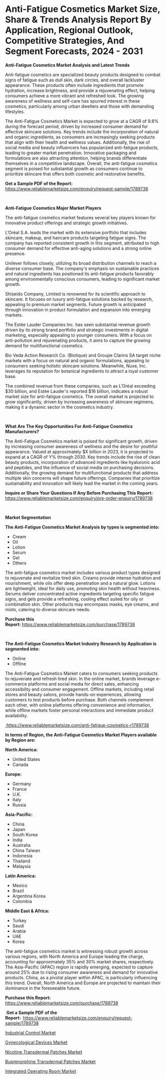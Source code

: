 <p><h1>Anti-Fatigue Cosmetics Market Size, Share & Trends Analysis Report By Application, Regional Outlook, Competitive Strategies, And Segment Forecasts, 2024 - 2031</h1></p><p><strong>Anti-Fatigue Cosmetics Market Analysis and Latest Trends</strong></p>
<p><p>Anti-fatigue cosmetics are specialized beauty products designed to combat signs of fatigue such as dull skin, dark circles, and overall lackluster appearance. These products often include ingredients that promote hydration, increase brightness, and provide a rejuvenating effect, helping consumers achieve a more vibrant and refreshed look. The growing awareness of wellness and self-care has spurred interest in these cosmetics, particularly among urban dwellers and those with demanding lifestyles.</p><p>The Anti-Fatigue Cosmetics Market is expected to grow at a CAGR of 9.8% during the forecast period, driven by increased consumer demand for effective skincare solutions. Key trends include the incorporation of natural and organic ingredients, as consumers are increasingly seeking products that align with their health and wellness values. Additionally, the rise of social media and beauty influencers has popularized anti-fatigue products, leading to greater market penetration. Innovative packaging and formulations are also attracting attention, helping brands differentiate themselves in a competitive landscape. Overall, the anti-fatigue cosmetics segment is poised for substantial growth as consumers continue to prioritize skincare that offers both cosmetic and restorative benefits.</p></p>
<p><strong>Get a Sample PDF of the Report:&nbsp;</strong> <a href="https://www.reliablemarketsize.com/enquiry/request-sample/1789738?utm_campaign=1833&utm_medium=2&utm_source=Github&utm_content=ia&utm_term=20122024&utm_id=anti-fatigue-cosmetics">https://www.reliablemarketsize.com/enquiry/request-sample/1789738</a></p>
<p>&nbsp;</p>
<p><strong>Anti-Fatigue Cosmetics Major Market Players</strong></p>
<p><p>The anti-fatigue cosmetics market features several key players known for innovative product offerings and strategic growth initiatives. </p><p>L’Oréal S.A. leads the market with its extensive portfolio that includes skincare, makeup, and haircare products targeting fatigue signs. The company has reported consistent growth in this segment, attributed to high consumer demand for effective anti-aging solutions and a strong online presence. </p><p>Unilever follows closely, utilizing its broad distribution channels to reach a diverse consumer base. The company's emphasis on sustainable practices and natural ingredients has positioned its anti-fatigue products favorably among environmentally conscious consumers, leading to significant market growth.</p><p>Shiseido Company, Limited is renowned for its scientific approach to skincare. It focuses on luxury anti-fatigue solutions backed by research, appealing to premium market segments. Future growth is anticipated through innovation in product formulation and expansion into emerging markets.</p><p>The Estée Lauder Companies Inc. has seen substantial revenue growth driven by its strong brand portfolio and strategic investments in digital marketing, especially appealing to younger consumers. With a focus on anti-pollution and rejuvenating products, it aims to capture the growing demand for multifunctional cosmetics.</p><p>Bio Veda Action Research Co. (Biotique) and Groupe Clarins SA target niche markets with a focus on natural and organic formulations, appealing to consumers seeking holistic skincare solutions. Meanwhile, Nuxe, Inc. leverages its reputation for botanical ingredients to attract a loyal customer base. </p><p>The combined revenue from these companies, such as L’Oréal exceeding $30 billion, and Estée Lauder's reported $16 billion, indicates a robust market size for anti-fatigue cosmetics. The overall market is projected to grow significantly, driven by increasing awareness of skincare regimens, making it a dynamic sector in the cosmetics industry.</p></p>
<p>&nbsp;</p>
<p><strong>What Are The Key Opportunities For Anti-Fatigue Cosmetics Manufacturers?</strong></p>
<p><p>The Anti-Fatigue Cosmetics market is poised for significant growth, driven by increasing consumer awareness of wellness and the desire for youthful appearance. Valued at approximately $X billion in 2023, it is projected to expand at a CAGR of Y% through 2030. Key trends include the rise of clean beauty products, incorporation of advanced ingredients like hyaluronic acid and peptides, and the influence of social media on purchasing decisions. Additionally, the growing demand for multifunctional products that address multiple skin concerns will shape future offerings. Companies that prioritize sustainability and innovation will likely lead the market in the coming years.</p></p>
<p><strong>Inquire or Share Your Questions If Any Before Purchasing This Report:</strong> <a href="https://www.reliablemarketsize.com/enquiry/pre-order-enquiry/1789738?utm_campaign=1833&utm_medium=2&utm_source=Github&utm_content=ia&utm_term=20122024&utm_id=anti-fatigue-cosmetics">https://www.reliablemarketsize.com/enquiry/pre-order-enquiry/1789738</a></p>
<p>&nbsp;</p>
<p><strong>Market Segmentation</strong></p>
<p><strong>The Anti-Fatigue Cosmetics Market Analysis by types is segmented into:</strong></p>
<p><ul><li>Cream</li><li>Oil</li><li>Lotion</li><li>Serum</li><li>Gel</li><li>Others</li></ul></p>
<p><p>The anti-fatigue cosmetics market includes various product types designed to rejuvenate and revitalize tired skin. Creams provide intense hydration and nourishment, while oils offer deep penetration and a natural glow. Lotions are lightweight, ideal for daily use, promoting skin health without heaviness. Serums deliver concentrated active ingredients targeting specific fatigue signs, and gels provide a refreshing, cooling effect suited for oily or combination skin. Other products may encompass masks, eye creams, and mists, catering to diverse skincare needs.</p></p>
<p><strong>Purchase this Report:&nbsp;</strong><a href="https://www.reliablemarketsize.com/purchase/1789738?utm_campaign=1833&utm_medium=2&utm_source=Github&utm_content=ia&utm_term=20122024&utm_id=anti-fatigue-cosmetics">https://www.reliablemarketsize.com/purchase/1789738</a></p>
<p>&nbsp;</p>
<p><strong>The Anti-Fatigue Cosmetics Market Industry Research by Application is segmented into:</strong></p>
<p><ul><li>Online</li><li>Offline</li></ul></p>
<p><p>The Anti-Fatigue Cosmetics Market caters to consumers seeking products to rejuvenate and refresh tired skin. In the online market, brands leverage e-commerce platforms and social media for direct sales, enhancing accessibility and consumer engagement. Offline markets, including retail stores and beauty salons, provide hands-on experiences, allowing customers to test products before purchase. Both channels complement each other, with online platforms offering convenience and information, while offline markets foster personal interactions and immediate product availability.</p></p>
<p><a href="https://www.reliablemarketsize.com/anti-fatigue-cosmetics-r1789738?utm_campaign=1833&utm_medium=2&utm_source=Github&utm_content=ia&utm_term=20122024&utm_id=anti-fatigue-cosmetics">&nbsp;https://www.reliablemarketsize.com/anti-fatigue-cosmetics-r1789738</a></p>
<p><strong>In terms of Region, the Anti-Fatigue Cosmetics Market Players available by Region are:</strong></p>
<p>
    <p> <strong> North America: </strong>
        <ul>
            <li>United States</li>
            <li>Canada</li>
        </ul>
        </p> 
    <p> <strong> Europe: </strong>
        <ul>
            <li>Germany</li>
            <li>France</li>
            <li>U.K.</li>
            <li>Italy</li>
            <li>Russia</li>
        </ul>
        </p> 
    <p> <strong> Asia-Pacific: </strong>
        <ul>
            <li>China</li>
            <li>Japan</li>
            <li>South Korea</li>
            <li>India</li>
            <li>Australia</li>
            <li>China Taiwan</li>
            <li>Indonesia</li>
            <li>Thailand</li>
            <li>Malaysia</li>
        </ul>
        </p> 
    <p> <strong> Latin America: </strong>
        <ul>
            <li>Mexico</li>
            <li>Brazil</li>
            <li>Argentina Korea</li>
            <li>Colombia</li>
        </ul>
        </p> 
    <p> <strong> Middle East & Africa: </strong>
        <ul>
            <li>Turkey</li>
            <li>Saudi</li>
            <li>Arabia</li>
            <li>UAE</li>
            <li>Korea</li>
        </ul>
    </p>
    </p>
<p><p>The anti-fatigue cosmetics market is witnessing robust growth across various regions, with North America and Europe leading the charge, accounting for approximately 35% and 30% market shares, respectively. The Asia-Pacific (APAC) region is rapidly emerging, expected to capture around 25% due to rising consumer awareness and demand for innovative products. China, as a pivotal player within APAC, is particularly influencing this trend. Overall, North America and Europe are projected to maintain their dominance in the foreseeable future.</p></p>
<p><strong>Purchase this Report: </strong><a href="https://www.reliablemarketsize.com/purchase/1789738?utm_campaign=1833&utm_medium=2&utm_source=Github&utm_content=ia&utm_term=20122024&utm_id=anti-fatigue-cosmetics">https://www.reliablemarketsize.com/purchase/1789738</a></p>
<p>&nbsp;<strong>Get a Sample PDF of the Report:&nbsp;&nbsp;</strong><a href="https://www.reliablemarketsize.com/enquiry/request-sample/1789738?utm_campaign=1833&utm_medium=2&utm_source=Github&utm_content=ia&utm_term=20122024&utm_id=anti-fatigue-cosmetics">https://www.reliablemarketsize.com/enquiry/request-sample/1789738</a></p>
<p><strong></strong></p>
<p><p><a href="https://www.linkedin.com/pulse/comprehensive-study-industrial-control-market-share-size-xsbef?utm_campaign=1833&utm_medium=2&utm_source=Github&utm_content=ia&utm_term=20122024&utm_id=anti-fatigue-cosmetics">Industrial Control Market</a></p><p><a href="https://www.linkedin.com/pulse/detailed-analysis-size-gynecological-devices-market-projected-hybhf?utm_campaign=1833&utm_medium=2&utm_source=Github&utm_content=ia&utm_term=20122024&utm_id=anti-fatigue-cosmetics">Gynecological Devices Market</a></p><p><a href="https://www.linkedin.com/pulse/future-trends-growth-prospects-nicotine-transdermal-patches-nfwae?utm_campaign=1833&utm_medium=2&utm_source=Github&utm_content=ia&utm_term=20122024&utm_id=anti-fatigue-cosmetics">Nicotine Transdermal Patches Market</a></p><p><a href="https://www.linkedin.com/pulse/buprenorphine-transdermal-patches-market-expected-grow-impressive-midme?utm_campaign=1833&utm_medium=2&utm_source=Github&utm_content=ia&utm_term=20122024&utm_id=anti-fatigue-cosmetics">Buprenorphine Transdermal Patches Market</a></p><p><a href="https://www.linkedin.com/pulse/integrated-operating-room-market-challenges-forecasts-development-bbcif?utm_campaign=1833&utm_medium=2&utm_source=Github&utm_content=ia&utm_term=20122024&utm_id=anti-fatigue-cosmetics">Integrated Operating Room Market</a></p></p>